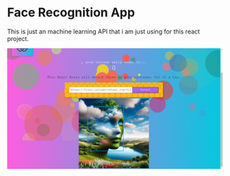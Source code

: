 # Face Recognition App
 This is just an machine learning API that i am just using for this react project.

 ![Demo](demo.png)
